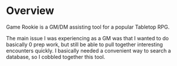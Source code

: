 # Overview
Game Rookie is a GM/DM assisting tool for a popular Tabletop RPG.

The main issue I was experiencing as a GM was that I wanted to do basically 0 prep work, but still be able to pull together interesting encounters quickly. I basically needed a convenient way to search a database, so I cobbled together this tool.